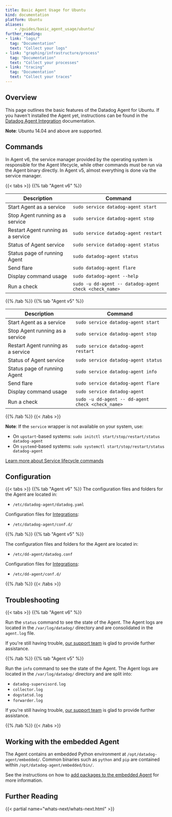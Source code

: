 ```yaml
---
title: Basic Agent Usage for Ubuntu
kind: documentation
platform: Ubuntu
aliases:
    - /guides/basic_agent_usage/ubuntu/
further_reading:
- link: "logs/"
  tag: "Documentation"
  text: "Collect your logs"
- link: "graphing/infrastructure/process"
  tag: "Documentation"
  text: "Collect your processes"
- link: "tracing"
  tag: "Documentation"
  text: "Collect your traces"
---
```


## Overview

This page outlines the basic features of the Datadog Agent for Ubuntu. If you haven't installed the Agent yet, instructions can be found in the [Datadog Agent Integration][1] documentation.

**Note**: Ubuntu 14.04 and above are supported.

## Commands

In Agent v6, the service manager provided by the operating system is responsible for the Agent lifecycle, while other commands must be run via the Agent binary directly. In Agent v5, almost everything is done via the service manager.

{{< tabs >}}
{{% tab "Agent v6" %}}

| Description                        | Command                                                |
| --------------------               | --------------------                                   |
| Start Agent as a service           | `sudo service datadog-agent start`                     |
| Stop Agent running as a service    | `sudo service datadog-agent stop`                      |
| Restart Agent running as a service | `sudo service datadog-agent restart`                   |
| Status of Agent service            | `sudo service datadog-agent status`                    |
| Status page of running Agent       | `sudo datadog-agent status`                            |
| Send flare                         | `sudo datadog-agent flare`                             |
| Display command usage              | `sudo datadog-agent --help`                            |
| Run a check                        | `sudo -u dd-agent -- datadog-agent check <check_name>` |

{{% /tab %}}
{{% tab "Agent v5" %}}

| Description                        | Command                                           |
| --------------------               | --------------------                              |
| Start Agent as a service           | `sudo service datadog-agent start`                |
| Stop Agent running as a service    | `sudo service datadog-agent stop`                 |
| Restart Agent running as a service | `sudo service datadog-agent restart`              |
| Status of Agent service            | `sudo service datadog-agent status`               |
| Status page of running Agent       | `sudo service datadog-agent info`                 |
| Send flare                         | `sudo service datadog-agent flare`                |
| Display command usage              | `sudo service datadog-agent`                      |
| Run a check                        | `sudo -u dd-agent -- dd-agent check <check_name>` |

{{% /tab %}}
{{< /tabs >}}

**Note**: If the `service` wrapper is not available on your system, use:

* On `upstart`-based systems: `sudo initctl start/stop/restart/status datadog-agent`
* On `systemd`-based systems: `sudo systemctl start/stop/restart/status datadog-agent`

[Learn more about Service lifecycle commands][2]

## Configuration

{{< tabs >}}
{{% tab "Agent v6" %}}
The configuration files and folders for the Agent are located in:

* `/etc/datadog-agent/datadog.yaml` 

Configuration files for [Integrations][1]:

* `/etc/datadog-agent/conf.d/` 


[1]: /integrations
{{% /tab %}}
{{% tab "Agent v5" %}}

The configuration files and folders for the Agent are located in:

* `/etc/dd-agent/datadog.conf`  

Configuration files for [Integrations][1]:

* `/etc/dd-agent/conf.d/` 


[1]: /integrations
{{% /tab %}}
{{< /tabs >}}

## Troubleshooting
{{< tabs >}}
{{% tab "Agent v6" %}}

Run the `status` command to see the state of the Agent. The Agent logs are located in the `/var/log/datadog/` directory and are consolidated in the `agent.log` file.

If you're still having trouble, [our support team][1] is glad to provide further assistance.


[1]: /help
{{% /tab %}}
{{% tab "Agent v5" %}}

Run the `info` command to see the state of the Agent. The Agent logs are located in the `/var/log/datadog/` directory and are split into:

  * `datadog-supervisord.log`
  * `collector.log`
  * `dogstatsd.log`
  * `forwarder.log`

If you're still having trouble, [our support team][1] is glad to provide further assistance.


[1]: /help
{{% /tab %}}
{{< /tabs >}}

## Working with the embedded Agent

The Agent contains an embedded Python environment at `/opt/datadog-agent/embedded/`. Common binaries such as `python` and `pip` are contained within `/opt/datadog-agent/embedded/bin/`.

See the instructions on how to [add packages to the embedded Agent][3] for more information.

## Further Reading

{{< partial name="whats-next/whats-next.html" >}}

[1]: https://app.datadoghq.com/account/settings#agent/ubuntu
[2]: https://github.com/DataDog/datadog-agent/blob/master/docs/agent/changes.md#service-lifecycle-commands
[3]: /agent/custom_python_package

